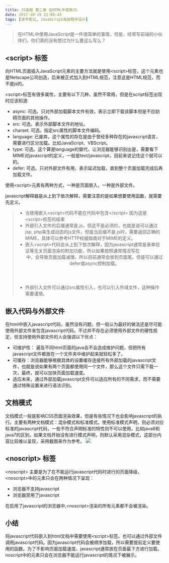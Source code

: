 ```yaml
---
title: JS高程 第二章 在HTML中使用JS
date: 2017-10-19 22:08:43
tags: [读书笔记, JavaScript高级程序设计]
---
```

> 在HTML中使用JavaScript是一件很简单的事情，但是，经常写前端的小伙伴们，你们真的没有想过为什么要这么写么？

<!--more-->

## &lt;script&gt; 标签

向HTML页面插入JavaScript元素的主要方法就是使用&lt;script&gt;标签，这个元素也是Netscape公司创造，后来被正式加入到HTML规范，注意这是HTML规范，而不是js的。

&lt;script&gt;标签有很多属性，主要有以下几种，虽然不常用，但是在script标签出现时应该知道:

- async: 可选。只对外部加载脚本文件有效，表示立即下载该脚本但是不应妨碍页面的其他操作。
- src: 可选。表示外部脚本文件的地址。
- charset: 可选。指定src属性的脚本文件编码。
- language: 已废弃。这个属性的存在是由于曾经多种存在的javascript语言，需要进行区分加载。比如JavaScript、VBScript。
- type: 可选。这个算是language的替代，让浏览器能够识别出是，需要看下MIME对javascript的定义，一般是text/javascript，目前来说记住这个就可以的。
- defer: 可选。只对外部文件有用，表示延迟加载，直到整个页面加载完成后再加载文件。

使用&lt;script&gt;元素有两种方式，一种是页面嵌入，一种是外部文件。

javascript解释器是从上到下依次解释，需要注意的是如果想要使用函数，就需要先定义。

> * 当使用嵌入&lt;script&gt;代码不能在代码中包含&lt;/script&gt; 因为这是&lt;script&gt;标签的结束
> * 外部引入文件的后缀通常是.js，但这不是必须的，也就是说可以通过jsp, php来生成动态的js文件，但是当后缀不是.js时，需要返回正确的MIME，具体可以参考HTTP权威指南对于MIME的定义。
> * 嵌入&lt;script&gt;代码会从上到下依次解释，因为javascript通常是表单验证等无关页面渲染的附加功能，所以如果按照通常情况写在<header>中，会导致页面加载减慢，所以目前通常会放到页面尾。但是可以通过defer或async控制加载。
> * 外部引入文件可以通过src属性引入，也可以引入外域文件，这种操作需要谨慎。

## 嵌入代码与外部文件

在html中嵌入javascript代码，虽然没有问题，但一般认为最好的做法还是尽可能使用外部文件来包含javascript代码，不过并不存在必须使用外部文件的硬性规定，但支持使用外部文件的人会强调以下优点：

- 可维护性： 遍及不同html页面的java会不会造成维护问题，但把所有javascript文件都放在一个文件夹中维护起来就轻松多了。
- 可缓存：浏览器能够根据具体的设置缓存连接所有外部加载的javascript文件，也就是说如果有两个页面都使用同一个文件，那么这个文件只需下载一次，最终，就可以加快页面加载速度。
- 适应未来，通过外部加载javascript文件可以适应所有的不同需求，而不需要通过特殊设置来进行语法识别。

## 文档模式

文档模式一般是影响CSS页面渲染效果，但是有些情况下也会影响javascript的执行。主要有两种文档模式：混杂模式和标准模式。使用标准模式声明，则必须对应标准的javascript代码，一些不符合声明标准的特性则不可以使用，比如java8和java7的区别。如果文档开始没有进行模式声明，则默认采用混杂模式，这部分内容比较难以呈现，采用截图来作为参考。
![](https://codefinger.cn/wp-content/uploads/2017/10/Screen-Shot-2017-10-30-at-14.28.57.png)
## &lt;noscript&gt; 标签

&lt;noscript&gt; 主要是为了在不能运行javascript代码时进行的页面降级，&lt;noscript&gt;中的元素只会在两种情况下呈现：

- 浏览器不支持javascript
- 浏览器禁用了javascript

在启用了javascript的浏览器中,&lt;noscript&gt;渲染的所有元素都不会被渲染。

## 小结

将javascript代码嵌入到html文档中需要使用&lt;script&gt;标签。也可以通过外部文件调用javascript代码。因为javascript代码会被顺序加载，所以需要提前定义要使用的函数。为了不影响页面加载速度。javascript通常放在页面最下方进行加载。noscript中的元素只会在浏览器不能运行javascript的情况下被展示。